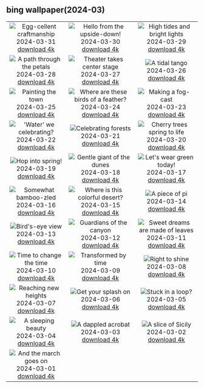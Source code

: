 ## bing wallpaper(2024-03)

|  |  |  |
| :----: | :----: | :----: |
| ![Egg-cellent craftmanship](https://cn.bing.com/th?id=OHR.HungarianEggs_EN-US3026213374_UHD.jpg&pid=hp&w=384&h=216&rs=1&c=4) <br/>2024-03-31 [download 4k](https://cn.bing.com/th?id=OHR.HungarianEggs_EN-US3026213374_UHD.jpg)| ![Hello from the upside-down!](https://cn.bing.com/th?id=OHR.SleepySloth_EN-US2834457510_UHD.jpg&pid=hp&w=384&h=216&rs=1&c=4) <br/>2024-03-30 [download 4k](https://cn.bing.com/th?id=OHR.SleepySloth_EN-US2834457510_UHD.jpg)| ![High tides and bright lights](https://cn.bing.com/th?id=OHR.SouthStackLight_EN-US2733077237_UHD.jpg&pid=hp&w=384&h=216&rs=1&c=4) <br/>2024-03-29 [download 4k](https://cn.bing.com/th?id=OHR.SouthStackLight_EN-US2733077237_UHD.jpg)|
| ![A path through the petals](https://cn.bing.com/th?id=OHR.ShanghaiBlossoms_EN-US2613653434_UHD.jpg&pid=hp&w=384&h=216&rs=1&c=4) <br/>2024-03-28 [download 4k](https://cn.bing.com/th?id=OHR.ShanghaiBlossoms_EN-US2613653434_UHD.jpg)| ![Theater takes center stage](https://cn.bing.com/th?id=OHR.TeatroColon_EN-US2518867279_UHD.jpg&pid=hp&w=384&h=216&rs=1&c=4) <br/>2024-03-27 [download 4k](https://cn.bing.com/th?id=OHR.TeatroColon_EN-US2518867279_UHD.jpg)| ![A tidal tango](https://cn.bing.com/th?id=OHR.HangRaiVietnam_EN-US2418713642_UHD.jpg&pid=hp&w=384&h=216&rs=1&c=4) <br/>2024-03-26 [download 4k](https://cn.bing.com/th?id=OHR.HangRaiVietnam_EN-US2418713642_UHD.jpg)|
| ![Painting the town](https://cn.bing.com/th?id=OHR.ColorfulHoli_EN-US2354988297_UHD.jpg&pid=hp&w=384&h=216&rs=1&c=4) <br/>2024-03-25 [download 4k](https://cn.bing.com/th?id=OHR.ColorfulHoli_EN-US2354988297_UHD.jpg)| ![Where are these birds of a feather?](https://cn.bing.com/th?id=OHR.WhiteEyes_EN-US2249866810_UHD.jpg&pid=hp&w=384&h=216&rs=1&c=4) <br/>2024-03-24 [download 4k](https://cn.bing.com/th?id=OHR.WhiteEyes_EN-US2249866810_UHD.jpg)| ![Making a fog-cast](https://cn.bing.com/th?id=OHR.AmazonClouds_EN-US2049846873_UHD.jpg&pid=hp&w=384&h=216&rs=1&c=4) <br/>2024-03-23 [download 4k](https://cn.bing.com/th?id=OHR.AmazonClouds_EN-US2049846873_UHD.jpg)|
| !['Water' we celebrating?](https://cn.bing.com/th?id=OHR.WaikatoWater_EN-US1360247236_UHD.jpg&pid=hp&w=384&h=216&rs=1&c=4) <br/>2024-03-22 [download 4k](https://cn.bing.com/th?id=OHR.WaikatoWater_EN-US1360247236_UHD.jpg)| ![Celebrating forests](https://cn.bing.com/th?id=OHR.BwindiNationalForest_EN-US3376071902_UHD.jpg&pid=hp&w=384&h=216&rs=1&c=4) <br/>2024-03-21 [download 4k](https://cn.bing.com/th?id=OHR.BwindiNationalForest_EN-US3376071902_UHD.jpg)| ![Cherry trees spring to life](https://cn.bing.com/th?id=OHR.CherryBlossomsDC_EN-US3285783737_UHD.jpg&pid=hp&w=384&h=216&rs=1&c=4) <br/>2024-03-20 [download 4k](https://cn.bing.com/th?id=OHR.CherryBlossomsDC_EN-US3285783737_UHD.jpg)|
| ![Hop into spring!](https://cn.bing.com/th?id=OHR.SpringFrog_EN-US7109699294_UHD.jpg&pid=hp&w=384&h=216&rs=1&c=4) <br/>2024-03-19 [download 4k](https://cn.bing.com/th?id=OHR.SpringFrog_EN-US7109699294_UHD.jpg)| ![Gentle giant of the dunes](https://cn.bing.com/th?id=OHR.ElephantRock_EN-US2340789308_UHD.jpg&pid=hp&w=384&h=216&rs=1&c=4) <br/>2024-03-18 [download 4k](https://cn.bing.com/th?id=OHR.ElephantRock_EN-US2340789308_UHD.jpg)| ![Let's wear green today!](https://cn.bing.com/th?id=OHR.StFiniansBay_EN-US2242323244_UHD.jpg&pid=hp&w=384&h=216&rs=1&c=4) <br/>2024-03-17 [download 4k](https://cn.bing.com/th?id=OHR.StFiniansBay_EN-US2242323244_UHD.jpg)|
| ![Somewhat bamboo-zled](https://cn.bing.com/th?id=OHR.BambooPanda_EN-US2038899729_UHD.jpg&pid=hp&w=384&h=216&rs=1&c=4) <br/>2024-03-16 [download 4k](https://cn.bing.com/th?id=OHR.BambooPanda_EN-US2038899729_UHD.jpg)| ![Where is this colorful desert?](https://cn.bing.com/th?id=OHR.AnzaBorregoBloom_EN-US1951730180_UHD.jpg&pid=hp&w=384&h=216&rs=1&c=4) <br/>2024-03-15 [download 4k](https://cn.bing.com/th?id=OHR.AnzaBorregoBloom_EN-US1951730180_UHD.jpg)| ![A piece of pi](https://cn.bing.com/th?id=OHR.AyutthayaTree_EN-US1871119120_UHD.jpg&pid=hp&w=384&h=216&rs=1&c=4) <br/>2024-03-14 [download 4k](https://cn.bing.com/th?id=OHR.AyutthayaTree_EN-US1871119120_UHD.jpg)|
| ![Bird's-eye view](https://cn.bing.com/th?id=OHR.MagadiFlamingos_EN-US1720896379_UHD.jpg&pid=hp&w=384&h=216&rs=1&c=4) <br/>2024-03-13 [download 4k](https://cn.bing.com/th?id=OHR.MagadiFlamingos_EN-US1720896379_UHD.jpg)| ![Guardians of the canyon](https://cn.bing.com/th?id=OHR.BryceSnow_EN-US1471442313_UHD.jpg&pid=hp&w=384&h=216&rs=1&c=4) <br/>2024-03-12 [download 4k](https://cn.bing.com/th?id=OHR.BryceSnow_EN-US1471442313_UHD.jpg)| ![Sweet dreams are made of leaves](https://cn.bing.com/th?id=OHR.SleepyKoala_EN-US1399776436_UHD.jpg&pid=hp&w=384&h=216&rs=1&c=4) <br/>2024-03-11 [download 4k](https://cn.bing.com/th?id=OHR.SleepyKoala_EN-US1399776436_UHD.jpg)|
| ![Time to change the time](https://cn.bing.com/th?id=OHR.BeaumontClock_EN-US1267001824_UHD.jpg&pid=hp&w=384&h=216&rs=1&c=4) <br/>2024-03-10 [download 4k](https://cn.bing.com/th?id=OHR.BeaumontClock_EN-US1267001824_UHD.jpg)| ![Transformed by time](https://cn.bing.com/th?id=OHR.BistiBlue_EN-US1090853434_UHD.jpg&pid=hp&w=384&h=216&rs=1&c=4) <br/>2024-03-09 [download 4k](https://cn.bing.com/th?id=OHR.BistiBlue_EN-US1090853434_UHD.jpg)| ![Right to shine](https://cn.bing.com/th?id=OHR.TateLightUp_EN-US0656439011_UHD.jpg&pid=hp&w=384&h=216&rs=1&c=4) <br/>2024-03-08 [download 4k](https://cn.bing.com/th?id=OHR.TateLightUp_EN-US0656439011_UHD.jpg)|
| ![Reaching new heights](https://cn.bing.com/th?id=OHR.TarragonaSpain_EN-US4664908149_UHD.jpg&pid=hp&w=384&h=216&rs=1&c=4) <br/>2024-03-07 [download 4k](https://cn.bing.com/th?id=OHR.TarragonaSpain_EN-US4664908149_UHD.jpg)| ![Get your splash on](https://cn.bing.com/th?id=OHR.WahclellaFalls_EN-US4371863309_UHD.jpg&pid=hp&w=384&h=216&rs=1&c=4) <br/>2024-03-06 [download 4k](https://cn.bing.com/th?id=OHR.WahclellaFalls_EN-US4371863309_UHD.jpg)| ![Stuck in a loop?](https://cn.bing.com/th?id=OHR.BangkokCircle_EN-US4243452532_UHD.jpg&pid=hp&w=384&h=216&rs=1&c=4) <br/>2024-03-05 [download 4k](https://cn.bing.com/th?id=OHR.BangkokCircle_EN-US4243452532_UHD.jpg)|
| ![A sleeping beauty](https://cn.bing.com/th?id=OHR.ArenalCostaRica_EN-US4075825664_UHD.jpg&pid=hp&w=384&h=216&rs=1&c=4) <br/>2024-03-04 [download 4k](https://cn.bing.com/th?id=OHR.ArenalCostaRica_EN-US4075825664_UHD.jpg)| ![A dappled acrobat](https://cn.bing.com/th?id=OHR.KrugerLeopard_EN-US3980767237_UHD.jpg&pid=hp&w=384&h=216&rs=1&c=4) <br/>2024-03-03 [download 4k](https://cn.bing.com/th?id=OHR.KrugerLeopard_EN-US3980767237_UHD.jpg)| ![A slice of Sicily](https://cn.bing.com/th?id=OHR.ModicaItaly_EN-US3843446204_UHD.jpg&pid=hp&w=384&h=216&rs=1&c=4) <br/>2024-03-02 [download 4k](https://cn.bing.com/th?id=OHR.ModicaItaly_EN-US3843446204_UHD.jpg)|
| ![And the march goes on](https://cn.bing.com/th?id=OHR.SuffrageParade_EN-US3648247280_UHD.jpg&pid=hp&w=384&h=216&rs=1&c=4) <br/>2024-03-01 [download 4k](https://cn.bing.com/th?id=OHR.SuffrageParade_EN-US3648247280_UHD.jpg)|
